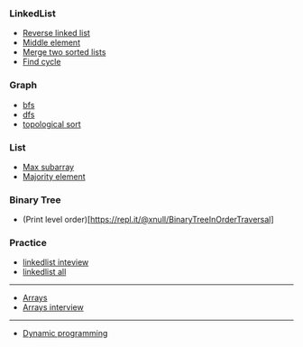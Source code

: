 ### LinkedList

- [Reverse linked list](https://repl.it/@xnull/ReverseLinkedList)
- [Middle element](https://repl.it/@xnull/LinkedListMiddle)
- [Merge two sorted lists](https://repl.it/@xnull/LinkedListMergeTwo)
- [Find cycle](https://repl.it/@xnull/LinkedListCycles)

### Graph
 - [bfs](https://repl.it/@xnull/GraphBfs)
 - [dfs](https://repl.it/@xnull/GraphDfs)
 - [topological sort]()
 
### List
 - [Max subarray](https://repl.it/@xnull/MaxSubArray)
 - [Majority element](https://leetcode.com/problems/majority-element/description/)
 
 ### Binary Tree
  - (Print level order)[https://repl.it/@xnull/BinaryTreeInOrderTraversal]

### Practice
 - [linkedlist inteview](https://leetcode.com/problemset/all/?topicSlugs=linked-list&listId=wpwgkgt)
 - [linkedlist all](https://leetcode.com/tag/linked-list/)
 ----------
 - [Arrays](https://leetcode.com/tag/array/)
 - [Arrays interview](https://leetcode.com/problemset/all/?listId=wpwgkgt&search=Array)
 ----------
 - [Dynamic programming](https://leetcode.com/tag/dynamic-programming/)
